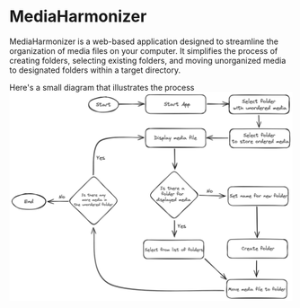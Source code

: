 # MediaHarmonizer

MediaHarmonizer is a web-based application designed to streamline the organization of media files on your computer. It simplifies the process of creating folders, selecting existing folders, and moving unorganized media to designated folders within a target directory.

Here's a small diagram that illustrates the process
![MediaHarmonizer Diagram](diagrams/MediaHarmonizer.png)
